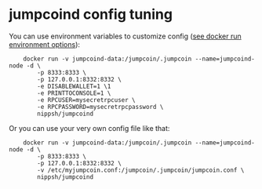jumpcoind config tuning
======================

You can use environment variables to customize config ([see docker run environment options](https://docs.docker.com/engine/reference/run/#/env-environment-variables)):

        docker run -v jumpcoind-data:/jumpcoin/.jumpcoin --name=jumpcoind-node -d \
            -p 8333:8333 \
            -p 127.0.0.1:8332:8332 \
            -e DISABLEWALLET=1 \1
            -e PRINTTOCONSOLE=1 \
            -e RPCUSER=mysecretrpcuser \
            -e RPCPASSWORD=mysecretrpcpassword \
            nippsh/jumpcoind

Or you can use your very own config file like that:

        docker run -v jumpcoind-data:/jumpcoin/.jumpcoin --name=jumpcoind-node -d \
            -p 8333:8333 \
            -p 127.0.0.1:8332:8332 \
            -v /etc/myjumpcoin.conf:/jumpcoin/.jumpcoin/jumpcoin.conf \
            nippsh/jumpcoind
